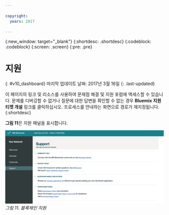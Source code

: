 ```yaml
---

copyright:
  years: 2017

---
```


{:new_window: target="_blank"}
{:shortdesc: .shortdesc}
{:codeblock: .codeblock}
{:screen: .screen}
{:pre: .pre}

# 지원
{: #v10_dashboard}
마지막 업데이트 날짜: 2017년 3월 16일
{: .last-updated}

이 페이지의 링크 및 리소스를 사용하여 문제점 해결 및 지원 포럼에 액세스할 수 있습니다. 문제를 디버깅할 수 없거나 질문에 대한 답변을 확인할 수 없는 경우 **Bluemix 지원 티켓 개설** 링크를 클릭하십시오. 프로세스를 안내하는 화면으로 경로가 재지정됩니다.   
{:shortdesc}

**그림 11**은 지원 패널을 표시합니다. 

![블록체인 네트워크](images/support.png "지원")
*그림 11. 블록체인 지원*
